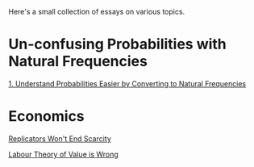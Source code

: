 Here's a small collection of essays on various topics.

Un-confusing Probabilities with Natural Frequencies
===================================================

[1. Understand Probabilities Easier by Converting to Natural Frequencies](pro-tip-about-probabilities.md)

Economics
=========

[Replicators Won't End Scarcity](replicators-wont-end-scarcity.md)

[Labour Theory of Value is Wrong](labour-theory-of-value-is-wrong.md)